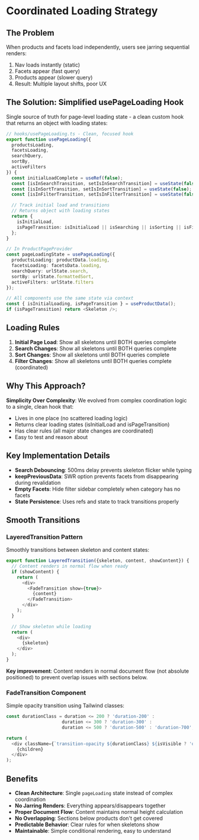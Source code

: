 # Coordinated Loading Strategy

## The Problem

When products and facets load independently, users see jarring sequential renders:

1. Nav loads instantly (static)
2. Facets appear (fast query)
3. Products appear (slower query)
4. Result: Multiple layout shifts, poor UX

## The Solution: Simplified usePageLoading Hook

Single source of truth for page-level loading state - a clean custom hook that returns an object with loading states:

```typescript
// hooks/usePageLoading.ts - Clean, focused hook
export function usePageLoading({
  productsLoading,
  facetsLoading,
  searchQuery,
  sortBy,
  activeFilters
}) {
  const initialLoadComplete = useRef(false);
  const [isInSearchTransition, setIsInSearchTransition] = useState(false);
  const [isInSortTransition, setIsInSortTransition] = useState(false);
  const [isInFilterTransition, setIsInFilterTransition] = useState(false);

  // Track initial load and transitions
  // Returns object with loading states
  return {
    isInitialLoad,
    isPageTransition: isInitialLoad || isSearching || isSorting || isFiltering
  };
}

// In ProductPageProvider
const pageLoadingState = usePageLoading({
  productsLoading: productData.loading,
  facetsLoading: facetsData.loading,
  searchQuery: urlState.search,
  sortBy: urlState.formattedSort,
  activeFilters: urlState.filters
});

// All components use the same state via context
const { isInitialLoading, isPageTransition } = useProductData();
if (isPageTransition) return <Skeleton />;
```

## Loading Rules

1. **Initial Page Load**: Show all skeletons until BOTH queries complete
2. **Search Changes**: Show all skeletons until BOTH queries complete
3. **Sort Changes**: Show all skeletons until BOTH queries complete
4. **Filter Changes**: Show all skeletons until BOTH queries complete (coordinated)

## Why This Approach?

**Simplicity Over Complexity**: We evolved from complex coordination logic to a single, clean hook that:

- Lives in one place (no scattered loading logic)
- Returns clear loading states (isInitialLoad and isPageTransition)
- Has clear rules (all major state changes are coordinated)
- Easy to test and reason about

## Key Implementation Details

- **Search Debouncing**: 500ms delay prevents skeleton flicker while typing
- **keepPreviousData**: SWR option prevents facets from disappearing during revalidation
- **Empty Facets**: Hide filter sidebar completely when category has no facets
- **State Persistence**: Uses refs and state to track transitions properly

## Smooth Transitions

### LayeredTransition Pattern

Smoothly transitions between skeleton and content states:

```typescript
export function LayeredTransition({skeleton, content, showContent}) {
  // Content renders in normal flow when ready
  if (showContent) {
    return (
      <div>
        <FadeTransition show={true}>
          {content}
        </FadeTransition>
      </div>
    );
  }

  // Show skeleton while loading
  return (
    <div>
      {skeleton}
    </div>
  );
}
```

**Key improvement**: Content renders in normal document flow (not absolute positioned) to prevent overlap issues with sections below.

### FadeTransition Component

Simple opacity transition using Tailwind classes:

```typescript
const durationClass = duration <= 200 ? 'duration-200' :
                     duration <= 300 ? 'duration-300' :
                     duration <= 500 ? 'duration-500' : 'duration-700';

return (
  <div className={`transition-opacity ${durationClass} ${isVisible ? 'opacity-100' : 'opacity-0'}`}>
    {children}
  </div>
);
```

## Benefits

- **Clean Architecture**: Single `pageLoading` state instead of complex coordination
- **No Jarring Renders**: Everything appears/disappears together
- **Proper Document Flow**: Content maintains normal height calculation
- **No Overlapping**: Sections below products don't get covered
- **Predictable Behavior**: Clear rules for when skeletons show
- **Maintainable**: Simple conditional rendering, easy to understand
